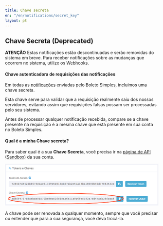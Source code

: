 ```yaml
---
title: Chave secreta
en: "/en/notifications/secret_key"
layout: pt
---
```


## Chave Secreta (Deprecated)

<div class="alert alert-danger"><strong>ATENÇÃO</strong> Estas notificações estão descontinuadas e serão removidas do sistema em breve. Para receber notificações sobre as mudanças que ocorrem no sistema, utilize os <a href="/webhooks">Webhooks</a>.</div>

#### Chave autenticadora de requisições das notificações

Em todas as [notificações](/notifications) enviadas pelo Boleto Simples,
incluímos uma chave secreta.

Esta chave serve para validar que a requisição realmente saiu dos nossos servidores,
evitando assim que requisições falsas possam ser processadas pelo seu sistema.

Antes de processar qualquer notificação recebida,
compare se a chave presente na requisição é a mesma chave que está presente em sua conta no Boleto Simples.

#### Qual é a minha Chave secreta?

Para saber qual é a sua **Chave Secreta**,
você precisa ir na [página de API (Sandbox)](https://sandbox.boletosimples.com.br/conta/api) da sua conta.

![](/img/api-secret-key.png)

A chave pode ser renovada a qualquer momento,
sempre que você precisar ou entender que para a sua segurança,
você deva trocá-la.
